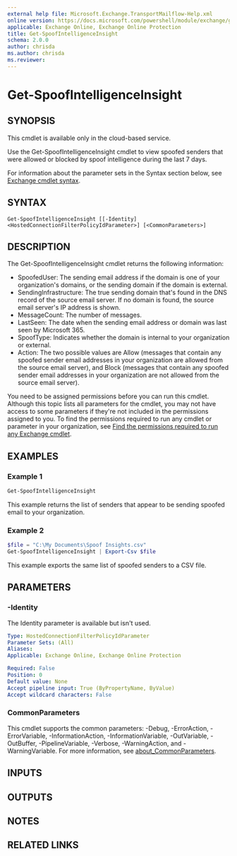 ```yaml
---
external help file: Microsoft.Exchange.TransportMailflow-Help.xml
online version: https://docs.microsoft.com/powershell/module/exchange/get-spoofintelligenceinsight
applicable: Exchange Online, Exchange Online Protection
title: Get-SpoofIntelligenceInsight
schema: 2.0.0
author: chrisda
ms.author: chrisda
ms.reviewer:
---
```


# Get-SpoofIntelligenceInsight

## SYNOPSIS
This cmdlet is available only in the cloud-based service.

Use the Get-SpoofIntelligenceInsight cmdlet to view spoofed senders that were allowed or blocked by spoof intelligence during the last 7 days.

For information about the parameter sets in the Syntax section below, see [Exchange cmdlet syntax](https://docs.microsoft.com/powershell/exchange/exchange-cmdlet-syntax).

## SYNTAX

```
Get-SpoofIntelligenceInsight [[-Identity] <HostedConnectionFilterPolicyIdParameter>] [<CommonParameters>]
```

## DESCRIPTION
The Get-SpoofIntelligenceInsight cmdlet returns the following information:

- SpoofedUser: The sending email address if the domain is one of your organization's domains, or the sending domain if the domain is external.
- SendingInfrastructure: The true sending domain that's found in the DNS record of the source email server. If no domain is found, the source email server's IP address is shown.
- MessageCount: The number of messages.
- LastSeen: The date when the sending email address or domain was last seen by Microsoft 365.
- SpoofType: Indicates whether the domain is internal to your organization or external.
- Action: The two possible values are Allow (messages that contain any spoofed sender email addresses in your organization are allowed from the source email server), and Block (messages that contain any spoofed sender email addresses in your organization are not allowed from the source email server).

You need to be assigned permissions before you can run this cmdlet. Although this topic lists all parameters for the cmdlet, you may not have access to some parameters if they're not included in the permissions assigned to you. To find the permissions required to run any cmdlet or parameter in your organization, see [Find the permissions required to run any Exchange cmdlet](https://docs.microsoft.com/powershell/exchange/find-exchange-cmdlet-permissions).

## EXAMPLES

### Example 1
```powershell
Get-SpoofIntelligenceInsight
```

This example returns the list of senders that appear to be sending spoofed email to your organization.

### Example 2
```powershell
$file = "C:\My Documents\Spoof Insights.csv"
Get-SpoofIntelligenceInsight | Export-Csv $file
```

This example exports the same list of spoofed senders to a CSV file.

## PARAMETERS

### -Identity
The Identity parameter is available but isn't used.

```yaml
Type: HostedConnectionFilterPolicyIdParameter
Parameter Sets: (All)
Aliases:
Applicable: Exchange Online, Exchange Online Protection

Required: False
Position: 0
Default value: None
Accept pipeline input: True (ByPropertyName, ByValue)
Accept wildcard characters: False
```

### CommonParameters
This cmdlet supports the common parameters: -Debug, -ErrorAction, -ErrorVariable, -InformationAction, -InformationVariable, -OutVariable, -OutBuffer, -PipelineVariable, -Verbose, -WarningAction, and -WarningVariable. For more information, see [about_CommonParameters](https://go.microsoft.com/fwlink/p/?LinkID=113216).

## INPUTS

## OUTPUTS

## NOTES

## RELATED LINKS
